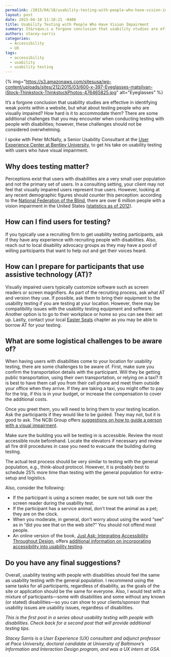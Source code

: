 ```yaml
---
permalink: /2015/04/10/usability-testing-with-people-who-have-vision-impairment-is-difficult-reality-or-perception/
layout: post
date: 2015-04-10 11:10:21 -0400
title: Usability Testing with People Who Have Vision Impairment
summary: It&rsquo;s a forgone conclusion that usability studies are effective in identifying weak points within a website, but what about testing people who are visually impaired? How hard is it to accommodate them? There are some additional challenges that you may encounter when conducting testing with people with disabilities; however, these challenges should not be considered
authors: stacey-sarris
categories:
  - Accessibility
  - UX
tags:
  - accessibility
  - usability
  - usability testing
---
```


{% img="https://s3.amazonaws.com/sitesusa/wp-content/uploads/sites/212/2015/03/600-x-397-Eyeglasses-matsilvan-iStock-Thinkstock-ThinkstockPhotos-476465825.jpg" alt="Eyeglasses" %} 

It’s a forgone conclusion that usability studies are effective in identifying weak points within a website, but what about testing people who are visually impaired? How hard is it to accommodate them? There are some additional challenges that you may encounter when conducting testing with people with disabilities; however, these challenges should not be considered overwhelming.

I spoke with Peter McNally, a Senior Usability Consultant at the [User Experience Center at Bentley University](http://www.bentley.edu/centers/user-experience-center), to get his take on usability testing with users who have visual impairment.

## Why does testing matter?

Perceptions exist that users with disabilities are a very small user population and not the primary set of users. In a consulting setting, your client may not feel that visually impaired users represent true users. However, looking at any recent demographic figures should counter this perception: according to the [National Federation of the Blind](https://nfb.org//), there are over 6 million people with a vision impairment in the United States ([statistics as of 2012](https://nfb.org/blindness-statistics)).

## How can I find users for testing?

If you typically use a recruiting firm to get usability testing participants, ask if they have any experience with recruiting people with disabilities. Also, reach out to local disability advocacy groups as they may have a pool of willing participants that want to help out and get their voices heard.

## How can I prepare for participants that use assistive technology (AT)?

Visually impaired users typically customize software such as screen readers or screen magnifiers. As part of the recruiting process, ask what AT and version they use. If possible, ask them to bring their equipment to the usability testing if you are testing at your location. However, there may be compatibility issues with the usability testing equipment and software. Another option is to go to their workplace or home so you can see their set up. Lastly, contact your local [Easter Seals](http://www.easterseals.com/) chapter as you may be able to borrow AT for your testing.

## What are some logistical challenges to be aware of?

When having users with disabilities come to your location for usability testing, there are some challenges to be aware of. First, make sure you confirm the transportation details with the participant. Will they be getting public transportation, using their own transportation, or relying on a taxi? It is best to have them call you from their cell phone and meet them outside your office when they arrive. If they are taking a taxi, you might offer to pay for the trip, if this is in your budget, or increase the compensation to cover the additional costs.

Once you greet them, you will need to bring them to your testing location. Ask the participants if they would like to be guided. They may not, but it is good to ask. The NCBI Group offers [suggestions on how to guide a person with a visual impairment](http://www.ncbi.ie/information-for/friends-and-relatives/guiding-a-person-with-a-vision-impairment).

Make sure the building you will be testing in is accessible. Review the most accessible route beforehand. Locate the elevators if necessary and review all fire drill procedures in case you need to evacuate the building during testing.

The actual test process should be very similar to testing with the general population, e.g., think-aloud protocol. However, it is probably best to schedule 25% more time than testing with the general population for extra-setup and logistics.

Also, consider the following:

  * If the participant is using a screen reader, be sure not talk over the screen reader during the usability test.
  * If the participant has a service animal, don’t treat the animal as a pet; they are on the clock.
  * When you moderate, in general, don’t worry about using the word “see” as in “did you see that on the web site?” You should not offend most people.
  * An online version of the book, [Just Ask: Integrating Accessibility Throughout Design](http://www.uiaccess.com/accessucd/), offers [additional information on incorporating accessibility into usability testing](http://www.uiaccess.com/accessucd/ut_conduct.html).

## Do you have any final suggestions?

Overall, usability testing with people with disabilities should feel the same as usability testing with the general population. I recommend using the same tasks for all participants, regardless of disability, as the goals of the site or application should be the same for everyone. Also, I would test with a mixture of participants—some with disabilities and some without any known (or stated) disabilities—so you can show to your clients/sponsor that usability issues are usability issues, regardless of disabilities.

_This is the first post in a series about usability testing with people with disabilities. Check back for a second post that will provide additional testing tips._

_Stacey Sarris is a User Experience (UX) consultant and adjunct professor at Pace University, doctoral candidate at University of Baltimore&#8217;s Information and Interaction Design program, and was a UX intern at GSA._